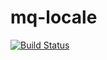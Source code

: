 mq-locale
=========

[![Build Status](https://travis-ci.org/milqmedia/mq-locale.svg?branch=master)](https://travis-ci.org/milqmedia/mq-locale)
